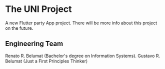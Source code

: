 # The UNI Project 

A new Flutter party App project.
There will be more info about this project on the future.

## Engineering Team
Renato R. Belumat (Bachelor's degree on Information Systems).
Gustavo R. Belumat (Just a First Principles Thinker)
